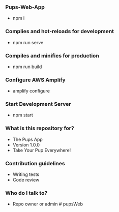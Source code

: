 ### Pups-Web-App

- npm i

### Complies and hot-reloads for development

- npm run serve

### Compiles and minifies for production

- npm run build

### Configure AWS Amplify

- amplify configure

### Start Development Server

- npm start

### What is this repository for?

- The Pups App
- Version 1.0.0
- Take Your Pup Everywhere!

### Contribution guidelines

- Writing tests
- Code review

### Who do I talk to?

- Repo owner or admin
  #   p u p s W e b 
   
   
